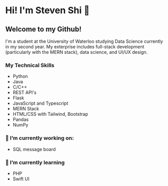 # Hi! I'm Steven Shi 👋
## Welcome to my Github!
I'm a student at the University of Waterloo studying Data Science currently in my second year. My exterprise includes full-stack development (particularly with the MERN stack), data science, and UI/UX design.

### My Technical Skills
- Python
- Java
- C/C++
- REST API's
- Flask
- JavaScript and Typescript
- MERN Stack
- HTML/CSS with Tailwind, Bootstrap
- Pandas
- NumPy

### 🔭 I’m currently working on:
- SQL message board

### 🌱 I’m currently learning
- PHP
- Swift UI
